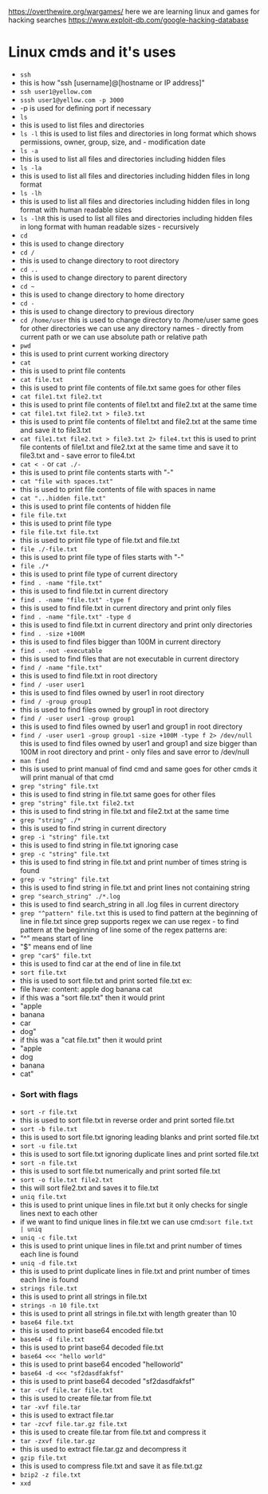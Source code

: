 https://overthewire.org/wargames/ here we are learning linux and games
for hacking searches 
https://www.exploit-db.com/google-hacking-database
# Linux cmds and it's uses

 - ```ssh```
 - this is how "ssh [username]@[hostname or IP address]"
 - ```ssh user1@yellow.com ```
 - ```sssh user1@yellow.com -p 3000```
 - -p is used for defining port if necessary
 - ```ls```
 - this is used to list files and directories
 - ```ls -l```
this is used to list files and directories in long format which shows permissions, owner, group, size, and  - modification date
 - ```ls -a```
 - this is used to list all files and directories including hidden files
 - ```ls -la```
 - this is used to list all files and directories including hidden files in long format
 - ```ls -lh```
 - this is used to list all files and directories including hidden files in long format with human readable sizes
 - ```ls -lhR```
this is used to list all files and directories including hidden files in long format with human readable sizes  - recursively
 - ```cd```
 - this is used to change directory
 - ```cd /```
 - this is used to change directory to root directory
 - ```cd ..```
 - this is used to change directory to parent directory
 - ```cd ~```
 - this is used to change directory to home directory
 - ```cd -```
 - this is used to change directory to previous directory
 - ```cd /home/user```
this is used to change directory to /home/user same goes for other directories we can use any directory names  - directly from current path or we can use absolute path or relative path
 - ```pwd```
 - this is used to print current working directory
 - ```cat```
 - this is used to print file contents
 - ```cat file.txt```
 - this is used to print file contents of file.txt same goes for other files
 - ```cat file1.txt file2.txt```
 - this is used to print file contents of file1.txt and file2.txt at the same time
 - ```cat file1.txt file2.txt > file3.txt```
 - this is used to print file contents of file1.txt and file2.txt at the same time and save it to file3.txt
 - ```cat file1.txt file2.txt > file3.txt 2> file4.txt```
this is used to print file contents of file1.txt and file2.txt at the same time and save it to file3.txt and  - save error to file4.txt
 - ```cat < -``` or ```cat ./-```
 - this is used to print file contents starts with "-"
 - ```cat "file with spaces.txt"```
 - this is used to print file contents of file with spaces in name
 - ```cat "...hidden file.txt"```
 - this is used to print file contents of hidden file
 - ```file file.txt```
 - this is used to print file type
 - ```file file.txt file.txt```
 - this is used to print file type of file.txt and file.txt
 - ```file ./-file.txt```
 - this is used to print file type of files starts with "-"
 - ```file ./*```
 - this is used to print file type of current directory
 - ```find . -name "file.txt"```
 - this is used to find file.txt in current directory
 - ```find . -name "file.txt" -type f```
 - this is used to find file.txt in current directory and print only files
 - ```find . -name "file.txt" -type d```
 - this is used to find file.txt in current directory and print only directories
 - ```find . -size +100M```
 - this is used to find files bigger than 100M in current directory
 - ```find . -not -executable```
 - this is used to find files that are not executable in current directory
 - ```find / -name "file.txt"```
 - this is used to find file.txt in root directory
 - ```find / -user user1```
 - this is used to find files owned by user1 in root directory
 - ```find / -group group1```
 - this is used to find files owned by group1 in root directory
 - ```find / -user user1 -group group1```
 - this is used to find files owned by user1 and group1 in root directory
 - ```find / -user user1 -group group1 -size +100M -type f 2> /dev/null```
this is used to find files owned by user1 and group1 and size bigger than 100M in root directory and print  - only files and save error to /dev/null
 - ```man find```
 - this is used to print manual of find cmd and same goes for other cmds it will print manual of that cmd
 - ```grep "string" file.txt```
 - this is used to find string in file.txt same goes for other files
 - ```grep "string" file.txt file2.txt```
 - this is used to find string in file.txt and file2.txt at the same time
 - ```grep "string" ./*```
 - this is used to find string in current directory
 - ```grep -i "string" file.txt```
 - this is used to find string in file.txt ignoring case 
 - ```grep -c "string" file.txt```
 - this is used to find string in file.txt and print number of times string is found
 - ```grep -v "string" file.txt```
 - this is used to find string in file.txt and print lines not containing string
 - ```grep "search_string" ./*.log```
 - this is used to find search_string in all .log files in current directory
 - ```grep "^pattern" file.txt```
this is used to find pattern at the beginning of line in file.txt since grep supports regex we can use regex  - to find pattern at the beginning of line some of the regex patterns are: 
 - "^" means start of line
 - "$" means end of line
 - ```grep "car$" file.txt```
 - this is used to find car at the end of line in file.txt
 - ```sort file.txt```
 - this is used to sort file.txt and print sorted file.txt ex: 
 - file have: content:
  apple
  dog
  banana
  cat
  - if this was a "sort file.txt" then it would print 
 - "apple
 - banana
 - car
 - dog"
  - if this was a "cat file.txt" then it would print 
 - "apple
 - dog
 - banana
 - cat"
 - ### Sort with flags
 - ```sort -r file.txt```
 - this is used to sort file.txt in reverse order and print sorted file.txt
 - ```sort -b file.txt```
 - this is used to sort file.txt ignoring leading blanks and print sorted file.txt
 - ```sort -u file.txt```
 - this is used to sort file.txt ignoring duplicate lines and print sorted file.txt
 - ```sort -n file.txt```
 - this is used to sort file.txt numerically and print sorted file.txt
 - ```sort -o file.txt file2.txt```
 - this will sort file2.txt and saves it to file.txt
 - ```uniq file.txt```
 - this is used to print unique lines in file.txt but it only checks for single lines next to each other
 - if we want to find unique lines in file.txt we can use cmd:```sort file.txt | uniq```
 - ```uniq -c file.txt```
 - this is used to print unique lines in file.txt and print number of times each line is found
 - ```uniq -d file.txt```
 - this is used to print duplicate lines in file.txt and print number of times each line is found
 - ```strings file.txt```
 - this is used to print all strings in file.txt
 - ```strings -n 10 file.txt```
 - this is used to print all strings in file.txt with length greater than 10
 - ```base64 file.txt```
 - this is used to print base64 encoded file.txt 
 - ```base64 -d file.txt```
 - this is used to print base64 decoded file.txt
 - ```base64 <<< "hello world"```
 - this is used to print base64 encoded "helloworld"
 - ```base64 -d <<< "sf2dasdfakfsf"```
 - this is used to print base64 decoded "sf2dasdfakfsf"
 - ```tar -cvf file.tar file.txt```
 - this is used to create file.tar from file.txt
 - ```tar -xvf file.tar```
 - this is used to extract file.tar
 - ```tar -zcvf file.tar.gz file.txt```
 - this is used to create file.tar from file.txt and compress it
 - ```tar -zxvf file.tar.gz```
 - this is used to extract file.tar.gz and decompress it
 - ```gzip file.txt```
 - this is used to compress file.txt and save it as file.txt.gz
 - ```bzip2 -z file.txt```
 - ```xxd ```
